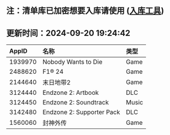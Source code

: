 ## 注：清单库已加密想要入库请使用 ([入库工具](https://github.com/BlankTMing/ManifestAutoUpdate/releases))

## 更新时间：2024-09-20 19:24:42
| AppID | 名称 | 类型  |
| :-------------------- | :----------------------------- | :----------- |
| 1939970 | Nobody Wants to Die| Game |
| 2488620 | F1® 24| Game |
| 2144640 | 末日地带2| Game |
| 3124440 | Endzone 2: Artbook| DLC |
| 3124450 | Endzone 2: Soundtrack| Music |
| 3142480 | Endzone 2: Supporter Pack| DLC |
| 1560060 | 封神外传| Game |
